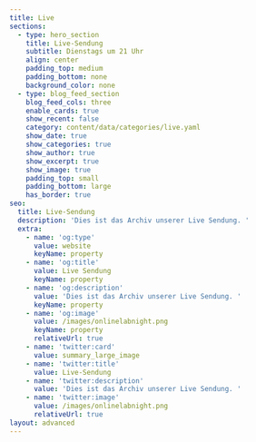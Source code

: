 ```yaml
---
title: Live
sections:
  - type: hero_section
    title: Live-Sendung
    subtitle: Dienstags um 21 Uhr
    align: center
    padding_top: medium
    padding_bottom: none
    background_color: none
  - type: blog_feed_section
    blog_feed_cols: three
    enable_cards: true
    show_recent: false
    category: content/data/categories/live.yaml
    show_date: true
    show_categories: true
    show_author: true
    show_excerpt: true
    show_image: true
    padding_top: small
    padding_bottom: large
    has_border: true
seo:
  title: Live-Sendung
  description: 'Dies ist das Archiv unserer Live Sendung. '
  extra:
    - name: 'og:type'
      value: website
      keyName: property
    - name: 'og:title'
      value: Live Sendung
      keyName: property
    - name: 'og:description'
      value: 'Dies ist das Archiv unserer Live Sendung. '
      keyName: property
    - name: 'og:image'
      value: /images/onlinelabnight.png
      keyName: property
      relativeUrl: true
    - name: 'twitter:card'
      value: summary_large_image
    - name: 'twitter:title'
      value: Live-Sendung
    - name: 'twitter:description'
      value: 'Dies ist das Archiv unserer Live Sendung. '
    - name: 'twitter:image'
      value: /images/onlinelabnight.png
      relativeUrl: true
layout: advanced
---
```

